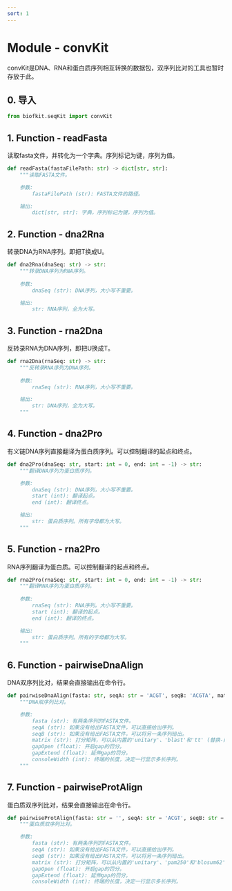 ```yaml
---
sort: 1
---
```


# Module - convKit

convKit是DNA、RNA和蛋白质序列相互转换的数据包，双序列比对的工具也暂时存放于此。

## 0. 导入
```python
from biofkit.seqKit import convKit
```

## 1. Function - readFasta

读取fasta文件，并转化为一个字典。序列标记为键，序列为值。

```python
def readFasta(fastaFilePath: str) -> dict[str, str]:
    """读取FASTA文件。

    参数:
        fastaFilePath (str): FASTA文件的路径。

    输出:
        dict[str, str]: 字典，序列标记为键，序列为值。
```

## 2. Function - dna2Rna

转录DNA为RNA序列。即把T换成U。

```python
def dna2Rna(dnaSeq: str) -> str:
    """转录DNA序列为RNA序列。
    
    参数:
        dnaSeq (str): DNA序列，大小写不重要。

    输出:
        str: RNA序列，全为大写。
```

## 3. Function - rna2Dna

反转录RNA为DNA序列，即把U换成T。

```python
def rna2Dna(rnaSeq: str) -> str:
    """反转录RNA序列为DNA序列。
    
    参数: 
        rnaSeq (str): RNA序列，大小写不重要。

    输出:
        str: DNA序列，全为大写。
    """
```

## 4. Function - dna2Pro

有义链DNA序列直接翻译为蛋白质序列。可以控制翻译的起点和终点。

```python
def dna2Pro(dnaSeq: str, start: int = 0, end: int = -1) -> str:
    """翻译DNA序列为蛋白质序列。

    参数:
        dnaSeq (str): DNA序列，大小写不重要。
        start (int): 翻译起点。
        end (int): 翻译终点。

    输出:
        str: 蛋白质序列。所有字母都为大写。
    """
```

## 5. Function - rna2Pro

RNA序列翻译为蛋白质。可以控制翻译的起点和终点。

```python
def rna2Pro(rnaSeq: str, start: int = 0, end: int = -1) -> str:
    """翻译RNA序列为蛋白质序列。
    
    参数:
        rnaSeq (str): RNA序列。大小写不重要。
        start (int): 翻译的起点。
        end (int): 翻译的终点。

    输出:
        str: 蛋白质序列。所有的字母都为大写。
    """
```

## 6. Function - pairwiseDnaAlign

DNA双序列比对，结果会直接输出在命令行。

```python
def pairwiseDnaAlign(fasta: str, seqA: str = 'ACGT', seqB: 'ACGTA', matrix: str = 'unitary', gapOpen: float = -10, gapExtend: float = 0.5, consoleWidth: int = 50) -> None:
    """DNA双序列比对。

    参数:
        fasta (str): 有两条序列的FASTA文件。
        seqA (str): 如果没有给出FASTA文件，可以直接给出序列。
        seqB (str): 如果没有给出FASTA文件，可以将另一条序列给出。
        matrix (str): 打分矩阵，可以从内置的'unitary'、'blast'和'tt' (替换-颠换矩阵)。
        gapOpen (float): 开启gap的罚分。
        gapExtend (float): 延伸gap的罚分。
        consoleWidth (int): 终端的长度，决定一行显示多长序列。
    """
```

## 7. Function - pairwiseProtAlign

蛋白质双序列比对，结果会直接输出在命令行。

```python
def pairwiseProtAlign(fasta: str = '', seqA: str = 'ACGT', seqB: str = 'ACGTT', matrix: str = 'unitary', gapOpen: float = -10, gapExtend: float = -0.5, consoleWidth: int = 50) -> None:
    """蛋白质双序列比对。

    参数:
        fasta (str): 有两条序列的FASTA文件。
        seqA (str): 如果没有给出FASTA文件，可以直接给出序列。
        seqB (str): 如果没有给出FASTA文件，可以将另一条序列给出。
        matrix (str): 打分矩阵，可以从内置的'unitary'、'pam250'和'blosum62'。
        gapOpen (float): 开启gap的罚分。
        gapExtend (float): 延伸gap的罚分。
        consoleWidth (int): 终端的长度，决定一行显示多长序列。
```